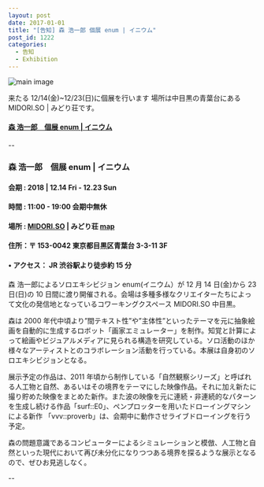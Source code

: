 ```yaml
---
layout: post
date: 2017-01-01
title: "[告知] 森 浩一郎 個展 enum | イニウム"
post_id: 1222
categories:
  - 告知
  - Exhibition
---
```


![main image](/images/enum-2018-key-visual.jpg)

来たる 12/14(金)~12/23(日)に個展を行います
場所は中目黒の青葉台にある MIDORI.SO | みどり荘です。

#### [森 浩一郎　個展 enum | イニウム][1]

--

### 森 浩一郎　個展 enum | イニウム

#### 会期 : 2018 | 12.14 Fri - 12.23 Sun

#### 時間 : 11:00 - 19:00 会期中無休

#### 場所 : [MIDORI.SO][3] | みどり荘 [map][2]

#### 住所：〒 153-0042 東京都目黒区青葉台 3-3-11 3F

#### • アクセス： JR 渋谷駅より徒歩約 15 分

森 浩一郎によるソロエキシビジョン enum(イニウム）が 12 月 14 日(金)から 23 日(日)の 10 日間に渡り開催される。会場は多種多様なクリエイターたちによって文化の発信地となっているコワーキングクスペース MIDORI.SO 中目黒。

森は 2000 年代中頃より”間テキスト性”や”主体性”といったテーマを元に抽象絵画を自動的に生成するロボット「画家エミュレーター」を制作。知覚と計算によって絵画やビジュアルメディアに見られる構造を研究している。ソロ活動のほか様々なアーティストとのコラボレーション活動を行っている。本展は自身初のソロエキシビジョンとなる。

展示予定の作品は、2011 年頃から制作している「自然観察シリーズ」と呼ばれる人工物と自然、あるいはその境界をテーマにした映像作品。それに加え新たに撮り貯めた映像をまとめた新作。また波の映像を元に連続・非連続的なパターンを生成し続ける作品「surf::E0」、ペンプロッターを用いたドローイングマシンによる新作 「vvv::proverb」は、会期中に動作させライブドローイングを行う予定。

森の問題意識であるコンピューターによるシミュレーションと模倣、人工物と自然といった現代において再び未分化になりつつある境界を探るような展示となるので、ぜひお見逃しなく。

--

[1]: https://enum.moxus.org
[2]: https://goo.gl/maps/hmxVy14bB372
[3]: http://midori.so/
